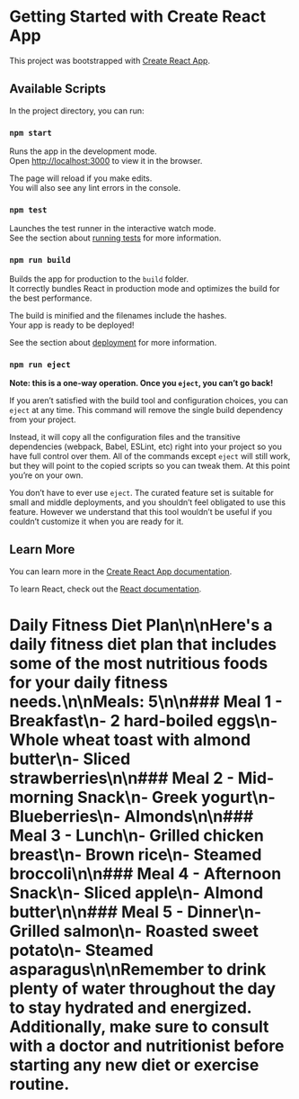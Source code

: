# Getting Started with Create React App

This project was bootstrapped with [Create React App](https://github.com/facebook/create-react-app).

## Available Scripts

In the project directory, you can run:

### `npm start`

Runs the app in the development mode.\
Open [http://localhost:3000](http://localhost:3000) to view it in the browser.

The page will reload if you make edits.\
You will also see any lint errors in the console.

### `npm test`

Launches the test runner in the interactive watch mode.\
See the section about [running tests](https://facebook.github.io/create-react-app/docs/running-tests) for more information.

### `npm run build`

Builds the app for production to the `build` folder.\
It correctly bundles React in production mode and optimizes the build for the best performance.

The build is minified and the filenames include the hashes.\
Your app is ready to be deployed!

See the section about [deployment](https://facebook.github.io/create-react-app/docs/deployment) for more information.

### `npm run eject`

**Note: this is a one-way operation. Once you `eject`, you can’t go back!**

If you aren’t satisfied with the build tool and configuration choices, you can `eject` at any time. This command will remove the single build dependency from your project.

Instead, it will copy all the configuration files and the transitive dependencies (webpack, Babel, ESLint, etc) right into your project so you have full control over them. All of the commands except `eject` will still work, but they will point to the copied scripts so you can tweak them. At this point you’re on your own.

You don’t have to ever use `eject`. The curated feature set is suitable for small and middle deployments, and you shouldn’t feel obligated to use this feature. However we understand that this tool wouldn’t be useful if you couldn’t customize it when you are ready for it.

## Learn More

You can learn more in the [Create React App documentation](https://facebook.github.io/create-react-app/docs/getting-started).

To learn React, check out the [React documentation](https://reactjs.org/).


# Daily Fitness Diet Plan\n\nHere's a daily fitness diet plan that includes some of the most nutritious foods for your daily fitness needs.\n\n**Meals: 5**\n\n### Meal 1 - Breakfast\n- 2 hard-boiled eggs\n- Whole wheat toast with almond butter\n- Sliced strawberries\n\n### Meal 2 - Mid-morning Snack\n- Greek yogurt\n- Blueberries\n- Almonds\n\n### Meal 3 - Lunch\n- Grilled chicken breast\n- Brown rice\n- Steamed broccoli\n\n### Meal 4 - Afternoon Snack\n- Sliced apple\n- Almond butter\n\n### Meal 5 - Dinner\n- Grilled salmon\n- Roasted sweet potato\n- Steamed asparagus\n\nRemember to drink plenty of water throughout the day to stay hydrated and energized. Additionally, make sure to consult with a doctor and nutritionist before starting any new diet or exercise routine.